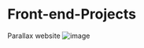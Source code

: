 # Front-end-Projects
Parallax website
![image](https://github.com/AlokTiwari5/Front-end-Projects/assets/123202612/6bb5cb1c-a87f-40e8-af10-a1068c71cd9b)
